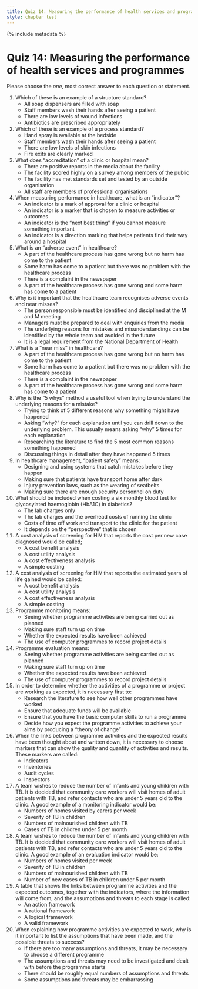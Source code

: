 ```yaml
---
title: Quiz 14. Measuring the performance of health services and programmes
style: chapter test
---
```


{% include metadata %}

# Quiz 14: Measuring the performance of health services and programmes

Please choose the *one*, most correct answer to each question or statement.

1. Which of these is an example of a structure standard?
	+	All soap dispensers are filled with soap
	- 	Staff members wash their hands after seeing a patient
	- 	There are low levels of wound infections
	- 	Antibiotics are prescribed appropriately
2. Which of these is an example of a process standard?
	- 	Hand spray is available at the bedside
	+	Staff members wash their hands after seeing a patient
	- 	There are low levels of skin infections
	- 	Fire exits are clearly marked
3. What does “accreditation” of a clinic or hospital mean?
	- 	There are positive reports in the media about the facility
	- 	The facility scored highly on a survey among members of the public
	+	The facility has met standards set and tested by an outside organisation
	- 	All staff are members of professional organisations
4. When measuring performance in healthcare, what is an “indicator”?
	- 	An indicator is a mark of approval for a clinic or hospital
	+	An indicator is a marker that is chosen to measure activities or outcomes
	- 	An indicator is the “next best thing” if you cannot measure something important
	- 	An indicator is a direction marking that helps patients find their way around a hospital
5. What is an “adverse event” in healthcare?
	- 	A part of the healthcare process has gone wrong but no harm has come to the patient
	- 	Some harm has come to a patient but there was no problem with the healthcare process 
	- 	There is a complaint in the newspaper
	+	A part of the healthcare process has gone wrong and some harm has come to a patient
6. Why is it important that the healthcare team recognises adverse events and near misses?
	- 	The person responsible must be identified and disciplined at the M and M meeting
	- 	Managers must be prepared to deal with enquiries from the media
	+	The underlying reasons for mistakes and misunderstandings can be identified by the whole team and avoided in the future
	- 	It is a legal requirement from the National Department of Health
7. What is a “near miss” in healthcare?
	+	A part of the healthcare process has gone wrong but no harm has come to the patient
	- 	Some harm has come to a patient but there was no problem with the healthcare process 
	- 	There is a complaint in the newspaper
	- 	A part of the healthcare process has gone wrong and some harm has come to a patient
8. Why is the “5 whys” method a useful tool when trying to understand the underlying reasons for a mistake?
	- 	Trying to think of 5 different reasons why something might have happened
	+	Asking “why?” for each explanation until you can drill down to the underlying problem. This usually means asking “why” 5 times for each explanation
	- 	Researching the literature to find the 5 most common reasons something happened
	- 	Discussing things in detail after they have happened 5 times 
9. In healthcare management, “patient safety” means:
	+	Designing and using systems that catch mistakes before they happen
	- 	Making sure that patients have transport home after dark
	- 	Injury prevention laws, such as the wearing of seatbelts
	- 	Making sure there are enough security personnel on duty
10. What should be included when costing a six monthly blood test for glycosylated haemoglobin (HbA1C) in diabetics?
	- 	The lab charges only
	-	The lab charges and the overhead costs of running the clinic
	- 	Costs of time off work and transport to the clinic for the patient
	+	It depends on the “perspective” that is chosen
11. A cost analysis of screening for HIV that reports the cost per new case diagnosed would be called;
	- 	A cost benefit analysis
	- 	A cost utility analysis
	+	A cost effectiveness analysis
	- 	A simple costing
12. A cost analysis of screening for HIV that reports the estimated years of life gained would be called:
	- 	A cost benefit analysis
	+	A cost utility analysis
	- 	A cost effectiveness analysis
	- 	A simple costing
13. Programme monitoring means:
	+	Seeing whether programme activities are being carried out as planned
	- 	Making sure staff turn up on time
	- 	Whether the expected results have been achieved
	- 	The use of computer programmes to record project details
14. Programme evaluation means:
	- 	Seeing whether programme activities are being carried out as planned
	- 	Making sure staff turn up on time
	+	Whether the expected results have been achieved
	- 	The use of computer programmes to record project details
15. In order to determine whether the activities of a programme or project are working as expected, it is necessary first to:
	- 	Research the literature to see how well other programmes have worked
	- 	Ensure that adequate funds will be available
	- 	Ensure that you have the basic computer skills to run a programme
	+	Decide how you expect the programme activities to achieve your aims by producing a “theory of change” 
16. When the links between programme activities and the expected results have been thought about and written down, it is necessary to choose markers that can show the quality and quantity of activities and results. These markers are called:
	+	Indicators
	- 	Inventories
	- 	Audit cycles
	-	Inspectors
17. A team wishes to reduce the number of infants and young children with TB. It is decided that community care workers will visit homes of adult patients with TB, and refer contacts who are under 5 years old to the clinic. A good example of a monitoring indicator would be:
	+	Numbers of homes visited by carers per week
	- 	Severity of TB in children
	- 	Numbers of malnourished children with TB
	- 	Cases of TB in children under 5 per month
18. A team wishes to reduce the number of infants and young children with TB. It is decided that community care workers will visit homes of adult patients with TB, and refer contacts who are under 5 years old to the clinic. A good example of an evaluation indicator would be:
	- 	Numbers of homes visited per week
	-	Severity of TB in children
	- 	Numbers of malnourished children with TB
	+	Number of new cases of TB in children under 5 per month
19. A table that shows the links between programme activities and the expected outcomes, together with the indicators, where the information will come from, and the assumptions and threats to each stage is called:
	- 	An action framework
	- 	A rational framework
	+	A logical framework
	- 	A valid framework
20. When explaining how programme activities are expected to work, why is it important to list the assumptions that have been made, and the possible threats to success?
	- 	If there are too many assumptions and threats, it may be necessary to choose a different programme
	+	The assumptions and threats may need to be investigated and dealt with before the programme starts
	- 	There should be roughly equal numbers of assumptions and threats
	- 	Some assumptions and threats may be embarrassing 